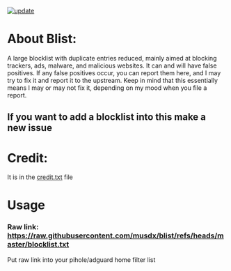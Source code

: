[![update](https://github.com/musdx/blist/actions/workflows/rust.yml/badge.svg)](https://github.com/musdx/blist/actions/workflows/rust.yml)
# About Blist:

A large blocklist with duplicate entries reduced, mainly aimed at blocking trackers, ads, malware, and malicious websites. It can and will have false positives. If any false positives occur, you can report them here, and I may try to fix it and report it to the upstream. Keep in mind that this essentially means I may or may not fix it, depending on my mood when you file a report.



## If you want to add a blocklist into this make a new issue

# Credit:
It is in the [credit.txt](https://github.com/Tahosol/blist/blob/master/credit.txt) file

# Usage

### Raw link: https://raw.githubusercontent.com/musdx/blist/refs/heads/master/blocklist.txt

Put raw link into your pihole/adguard home filter list
